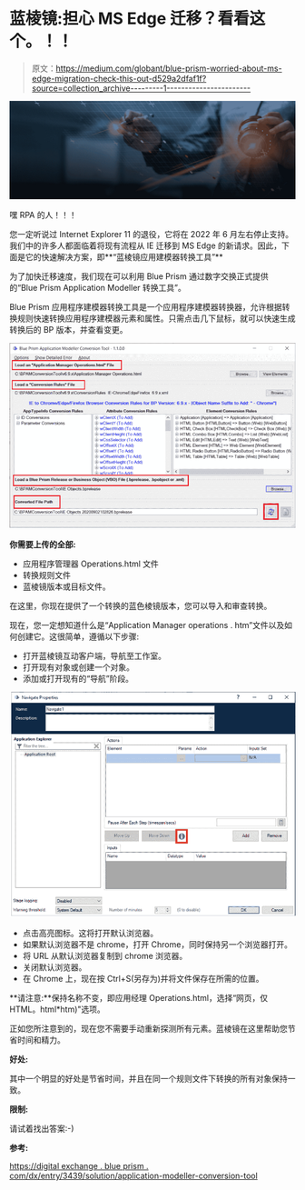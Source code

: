 # 蓝棱镜:担心 MS Edge 迁移？看看这个。！！

> 原文：<https://medium.com/globant/blue-prism-worried-about-ms-edge-migration-check-this-out-d529a2dfaf1f?source=collection_archive---------1----------------------->

![](img/2c16ae5ca7bfee5ab6b93ac1eadda9c7.png)

嘿 RPA 的人！！！

您一定听说过 Internet Explorer 11 的退役，它将在 2022 年 6 月左右停止支持。我们中的许多人都面临着将现有流程从 IE 迁移到 MS Edge 的新请求。因此，下面是它的快速解决方案，即**“蓝棱镜应用建模器转换工具”**

为了加快迁移速度，我们现在可以利用 Blue Prism 通过数字交换正式提供的“Blue Prism Application Modeller 转换工具”。

Blue Prism 应用程序建模器转换工具是一个应用程序建模器转换器，允许根据转换规则快速转换应用程序建模器元素和属性。只需点击几下鼠标，就可以快速生成转换后的 BP 版本，并查看变更。

![](img/4adb30a297057b0860bb849a3a6fd292.png)

**你需要上传的全部:**

*   应用程序管理器 Operations.html 文件
*   转换规则文件
*   蓝棱镜版本或目标文件。

在这里，你现在提供了一个转换的蓝色棱镜版本，您可以导入和审查转换。

现在，您一定想知道什么是“Application Manager operations . htm”文件以及如何创建它。这很简单，遵循以下步骤:

*   打开蓝棱镜互动客户端，导航至工作室。
*   打开现有对象或创建一个对象。
*   添加或打开现有的“导航”阶段。

![](img/ca1a98afbdda7aafb01baee9d7d699b5.png)

*   点击高亮图标。这将打开默认浏览器。
*   如果默认浏览器不是 chrome，打开 Chrome，同时保持另一个浏览器打开。
*   将 URL 从默认浏览器复制到 chrome 浏览器。
*   关闭默认浏览器。
*   在 Chrome 上，现在按 Ctrl+S(另存为)并将文件保存在所需的位置。

**请注意:**保持名称不变，即应用经理 Operations.html，选择“网页，仅 HTML。html*htm)"选项。

正如您所注意到的，现在您不需要手动重新探测所有元素。蓝棱镜在这里帮助您节省时间和精力。

**好处:**

其中一个明显的好处是节省时间，并且在同一个规则文件下转换的所有对象保持一致。

**限制:**

请试着找出答案:-)

**参考:**

[https://digital exchange . blue prism . com/dx/entry/3439/solution/application-modeller-conversion-tool](https://digitalexchange.blueprism.com/dx/entry/3439/solution/application-modeller-conversion-tool)